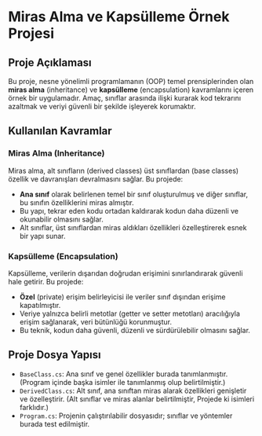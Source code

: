 # Miras Alma ve Kapsülleme Örnek Projesi

## Proje Açıklaması

Bu proje, nesne yönelimli programlamanın (OOP) temel prensiplerinden olan **miras alma** (inheritance) ve **kapsülleme** (encapsulation) kavramlarını içeren örnek bir uygulamadır. Amaç, sınıflar arasında ilişki kurarak kod tekrarını azaltmak ve veriyi güvenli bir şekilde işleyerek korumaktır.

## Kullanılan Kavramlar

### Miras Alma (Inheritance)

Miras alma, alt sınıfların (derived classes) üst sınıflardan (base classes) özellik ve davranışları devralmasını sağlar. Bu projede:
- **Ana sınıf** olarak belirlenen temel bir sınıf oluşturulmuş ve diğer sınıflar, bu sınıfın özelliklerini miras almıştır.
- Bu yapı, tekrar eden kodu ortadan kaldırarak kodun daha düzenli ve okunabilir olmasını sağlar.
- Alt sınıflar, üst sınıflardan miras aldıkları özellikleri özelleştirerek esnek bir yapı sunar.

### Kapsülleme (Encapsulation)

Kapsülleme, verilerin dışarıdan doğrudan erişimini sınırlandırarak güvenli hale getirir. Bu projede:
- **Özel** (private) erişim belirleyicisi ile veriler sınıf dışından erişime kapatılmıştır.
- Veriye yalnızca belirli metotlar (getter ve setter metotları) aracılığıyla erişim sağlanarak, veri bütünlüğü korunmuştur.
- Bu teknik, kodun daha güvenli, düzenli ve sürdürülebilir olmasını sağlar.

## Proje Dosya Yapısı

- `BaseClass.cs`: Ana sınıf ve genel özellikler burada tanımlanmıştır. (Program içinde başka isimler ile tanımlanmış olup belirtilmiştir.)
- `DerivedClass.cs`: Alt sınıf, ana sınıftan miras alarak özellikleri genişletir ve özelleştirir. (Alt sınıflar ve miras alanlar belirtilmiştir, Projede ki isimleri farklıdır.)
- `Program.cs`: Projenin çalıştırılabilir dosyasıdır; sınıflar ve yöntemler burada test edilmiştir.
